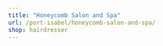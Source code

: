 ```yaml
---
title: "Honeycomb Salon and Spa"
url: /port-isabel/honeycomb-salon-and-spa/
shop: hairdresser
---
```

